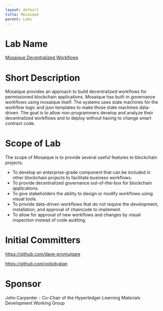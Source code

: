 ```yaml
---
layout: default
title: Mosaique
parent: Labs
---
```

# Lab Name
[Mosaique Decentralized Workflows](https://github.com/hyperledger-labs/mosaique-decentralized-workflows)

# Short Description
Mosaique provides an approach to build decentralized workflows for permissioned blockchain applications.  Mosaique has built-in governance workflows using mosaique itself.  The systems uses state machines for the workflow logic and json templates to make those state machines data-driven.  The goal is to allow non-programmers develop and analyze their decentralized workflows and to deploy without having to change smart contract code.

# Scope of Lab
The scope of Mosaique is to provide several useful features to blockchain projects.
- To develop an enterprise-grade component that can be included in other blockchain projects to facilitate business workflows.  
- To provide decentralized governance out-of-the-box for blockchain applications.  
- To give stakeholders the ability to design or modify workflows using visual tools.
- To provide data-driven workflows that do not require the development, installation, and approval of chaincode to implement.
- To allow for approval of new workflows and changes by visual inspection instead of code auditing.

# Initial Committers
https://github.com/dave-promulgare

https://github.com/volodyatan

# Sponsor
John Carpenter - Co-Chair of the Hyperledger Learning Materials Development Working Group 